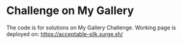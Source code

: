 # Challenge on My Gallery

The code is for solutions on My Gallery Challenge. Working page is deployed on: https://acceptable-silk.surge.sh/
